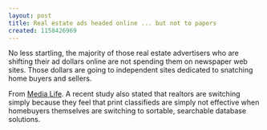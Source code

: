 ```yaml
---
layout: post
title: Real estate ads headed online ... but not to papers
created: 1158426969
---
```

<quote> No less startling, the majority of those real estate advertisers who are shifting their ad dollars online are not spending them on newspaper web sites. Those dollars are going to independent sites dedicated to snatching home buyers and sellers.</quote>

From <a href="http://www.medialifemagazine.com/artman/publish/article_7112.asp" target="_blank">Media Life</a>. A recent study also stated that realtors are switching simply because they feel that print classifieds are simply not effective when homebuyers themselves are switching to sortable, searchable database solutions.
